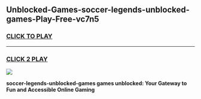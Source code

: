 
## Unblocked-Games-soccer-legends-unblocked-games-Play-Free-vc7n5
<h3>
<a href="https://premium76.site?title=soccer-legends-unblocked-games&ref=21A">CLICK TO PLAY</a></h3>
<hr>

<h3>
<a href="https://premium76.site?title=soccer-legends-unblocked-games&ref=21A">CLICK 2 PLAY</a>
  
</h3>

<a href="https://premium76.site?title=soccer-legends-unblocked-games&ref=21A"><img src="https://clearcache.store/games.png"></a>


**soccer-legends-unblocked-games games unblocked: Your Gateway to Fun and Accessible Online Gaming**
